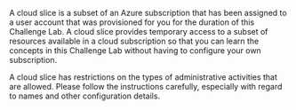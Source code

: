 A cloud slice is a subset of an Azure subscription that has been assigned to a user account that was provisioned for you for the duration of this Challenge Lab. A cloud slice provides temporary access to a subset of resources available in a cloud subscription so that you can learn the concepts in this Challenge Lab without having to configure your own subscription. 

A cloud slice has restrictions on the types of administrative activities that are allowed. Please follow the instructions carefully, especially with regard to names and other configuration details.
